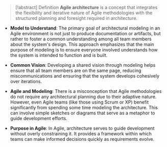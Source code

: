 > [!abstract] Definition
> **Agile architecture** is a concept that integrates the flexibility and iterative nature of Agile methodologies with the structured planning and foresight required in architecture. 

- **Model to Understand**: The primary goal of architectural modeling in an Agile environment is not just to produce documentation or artifacts, but rather to foster a common understanding among all team members about the system's design. This approach emphasizes that the main purpose of modeling is to ensure everyone involved understands how the system is intended to function and is built.

- **Common Vision**: Developing a shared vision through modeling helps ensure that all team members are on the same page, reducing miscommunications and ensuring that the system develops cohesively over iterations.

- **Agile and Modeling**: There is a misconception that Agile methodologies do not require any architectural planning due to their adaptive nature. However, even Agile teams (like those using Scrum or XP) benefit significantly from spending some time modeling the architecture. This can involve simple sketches or diagrams that serve as a metaphor to guide development efforts.

- **Purpose in Agile**: In Agile, architecture serves to guide development without overly constraining it. It provides a framework within which teams can make informed decisions quickly as requirements evolve.

